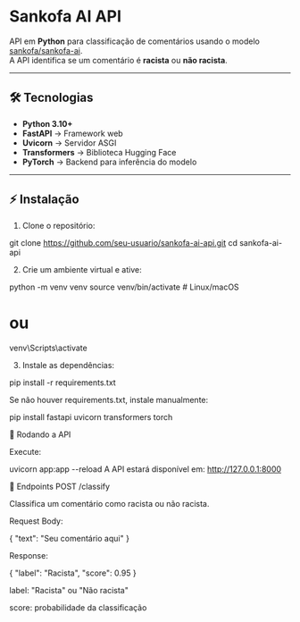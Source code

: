 # Sankofa AI API

API em **Python** para classificação de comentários usando o modelo [sankofa/sankofa-ai](https://huggingface.co/sankofa/sankofa-ai).  
A API identifica se um comentário é **racista** ou **não racista**.

---

## 🛠 Tecnologias

- **Python 3.10+**
- **FastAPI** → Framework web
- **Uvicorn** → Servidor ASGI
- **Transformers** → Biblioteca Hugging Face
- **PyTorch** → Backend para inferência do modelo

---

## ⚡ Instalação

1. Clone o repositório:

git clone https://github.com/seu-usuario/sankofa-ai-api.git
cd sankofa-ai-api 


2. Crie um ambiente virtual e ative:

python -m venv venv
source venv/bin/activate      # Linux/macOS
# ou
venv\Scripts\activate    

3. Instale as dependências:

pip install -r requirements.txt

Se não houver requirements.txt, instale manualmente:

pip install fastapi uvicorn transformers torch

🚀 Rodando a API

Execute:

uvicorn app:app --reload
A API estará disponível em: http://127.0.0.1:8000

📝 Endpoints
POST /classify

Classifica um comentário como racista ou não racista.

Request Body:

{
  "text": "Seu comentário aqui"
}

Response:

{
  "label": "Racista",
  "score": 0.95
}

label: "Racista" ou "Não racista"

score: probabilidade da classificação
